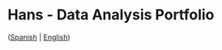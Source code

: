 # Hans - Data Analysis Portfolio 
([Spanish](https://github.com/HansAllTech/Hans_Data_Analysis_Portfolio/blob/main/Proyectos.md#tabla-de-contenido-es--en) | [English](https://github.com/HansAllTech/Hans_Data_Analysis_Portfolio/blob/main/Projects.md#table-of-content-es--en))                                                         
                                                                                                                                                                           
                                                                                           
                                                                                                                
                                                                                              
                                                                          
                                                          
                                                                               
                            
               
      
     
       
  
